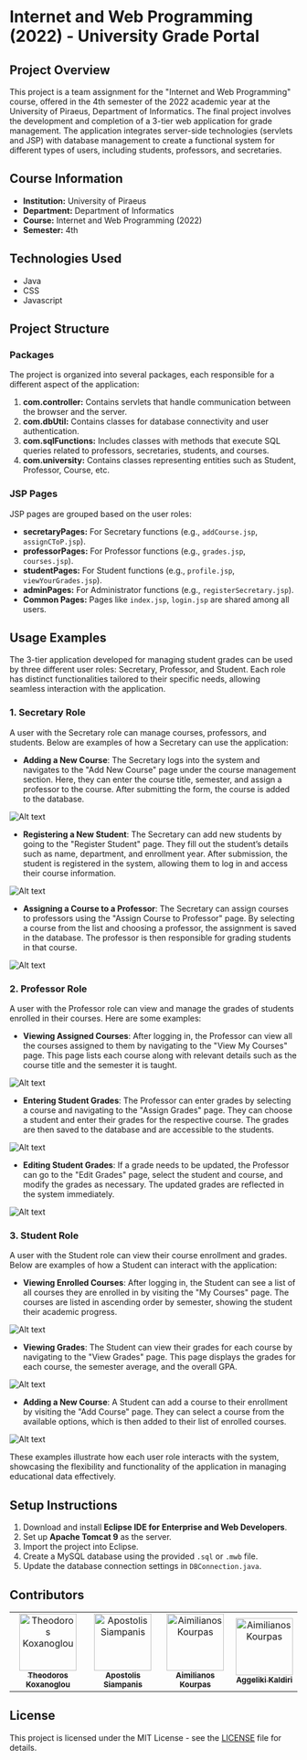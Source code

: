 # Internet and Web Programming (2022) - University Grade Portal

## Project Overview

This project is a team assignment for the "Internet and Web Programming" course, offered in the 4th semester of the 2022 academic year at the University of Piraeus, Department of Informatics. The final project involves the development and completion of a 3-tier web application for grade management. The application integrates server-side technologies (servlets and JSP) with database management to create a functional system for different types of users, including students, professors, and secretaries.

## Course Information

- **Institution:** University of Piraeus
- **Department:** Department of Informatics
- **Course:** Internet and Web Programming (2022)
- **Semester:** 4th

## Technologies Used

- Java
- CSS
- Javascript

## Project Structure

### Packages

The project is organized into several packages, each responsible for a different aspect of the application:

1. **com.controller:** Contains servlets that handle communication between the browser and the server.
2. **com.dbUtil:** Contains classes for database connectivity and user authentication.
3. **com.sqlFunctions:** Includes classes with methods that execute SQL queries related to professors, secretaries, students, and courses.
4. **com.university:** Contains classes representing entities such as Student, Professor, Course, etc.
 
### JSP Pages

JSP pages are grouped based on the user roles:

- **secretaryPages:** For Secretary functions (e.g., `addCourse.jsp`, `assignCToP.jsp`).
- **professorPages:** For Professor functions (e.g., `grades.jsp`, `courses.jsp`).
- **studentPages:** For Student functions (e.g., `profile.jsp`, `viewYourGrades.jsp`).
- **adminPages:** For Administrator functions (e.g., `registerSecretary.jsp`).
- **Common Pages:** Pages like `index.jsp`, `login.jsp` are shared among all users.

## Usage Examples

The 3-tier application developed for managing student grades can be used by three different user roles: Secretary, Professor, and Student. Each role has distinct functionalities tailored to their specific needs, allowing seamless interaction with the application.

### 1. Secretary Role
A user with the Secretary role can manage courses, professors, and students. Below are examples of how a Secretary can use the application:

- **Adding a New Course**: The Secretary logs into the system and navigates to the "Add New Course" page under the course management section. Here, they can enter the course title, semester, and assign a professor to the course. After submitting the form, the course is added to the database.

![Alt text](./images/secretary_add_course.png)

- **Registering a New Student**: The Secretary can add new students by going to the "Register Student" page. They fill out the student’s details such as name, department, and enrollment year. After submission, the student is registered in the system, allowing them to log in and access their course information.

![Alt text](./images/secretary_register_student.png)

- **Assigning a Course to a Professor**: The Secretary can assign courses to professors using the "Assign Course to Professor" page. By selecting a course from the list and choosing a professor, the assignment is saved in the database. The professor is then responsible for grading students in that course.

![Alt text](./images/secretary_assign_course.png)

### 2. Professor Role
A user with the Professor role can view and manage the grades of students enrolled in their courses. Here are some examples:

- **Viewing Assigned Courses**: After logging in, the Professor can view all the courses assigned to them by navigating to the "View My Courses" page. This page lists each course along with relevant details such as the course title and the semester it is taught.

![Alt text](./images/professor_view_assigned_courses.png)

- **Entering Student Grades**: The Professor can enter grades by selecting a course and navigating to the "Assign Grades" page. They can choose a student and enter their grades for the respective course. The grades are then saved to the database and are accessible to the students.

![Alt text](./images/professor_enter_student_grades.png)

- **Editing Student Grades**: If a grade needs to be updated, the Professor can go to the "Edit Grades" page, select the student and course, and modify the grades as necessary. The updated grades are reflected in the system immediately.

![Alt text](./images/professor_edit_student_grades.png)

### 3. Student Role
A user with the Student role can view their course enrollment and grades. Below are examples of how a Student can interact with the application:

- **Viewing Enrolled Courses**: After logging in, the Student can see a list of all courses they are enrolled in by visiting the "My Courses" page. The courses are listed in ascending order by semester, showing the student their academic progress.

![Alt text](./images/student_view_enrolled_courses.png)

- **Viewing Grades**: The Student can view their grades for each course by navigating to the "View Grades" page. This page displays the grades for each course, the semester average, and the overall GPA.

![Alt text](./images/student_view_grades.png)

- **Adding a New Course**: A Student can add a course to their enrollment by visiting the "Add Course" page. They can select a course from the available options, which is then added to their list of enrolled courses.

![Alt text](./images/student_add_course.png)

These examples illustrate how each user role interacts with the system, showcasing the flexibility and functionality of the application in managing educational data effectively.

## Setup Instructions

1. Download and install **Eclipse IDE for Enterprise and Web Developers**.
2. Set up **Apache Tomcat 9** as the server.
3. Import the project into Eclipse.
4. Create a MySQL database using the provided `.sql` or `.mwb` file.
5. Update the database connection settings in `DBConnection.java`.

## Contributors

<table>
  <tr>
    <td align="center"><a href="https://github.com/thkox"><img src="https://avatars.githubusercontent.com/u/79880468?v=4" width="100px;" alt="Theodoros Koxanoglou"/><br /><sub><b>Theodoros Koxanoglou</b></sub></a><br /></td>
    <td align="center"><a href="https://github.com/ApostolisSiampanis"><img src="https://avatars.githubusercontent.com/u/75365398?v=4" width="100px;" alt="Apostolis Siampanis"/><br /><sub><b>Apostolis Siampanis</b></sub></a><br /></td>
    <td align="center"><a href="https://github.com/AimiliosKourpas"><img src="https://avatars.githubusercontent.com/u/118211341?v=4" width="100px;" alt="Aimilianos Kourpas"/><br /><sub><b>Aimilianos Kourpas</b></sub></a><br /></td>
   <td align="center"><a href="https://www.linkedin.com/in/aggeliki-kaldiri-a5679828b/"><img src="https://media.licdn.com/dms/image/v2/D4E03AQFQCDbRH1jDkQ/profile-displayphoto-shrink_800_800/profile-displayphoto-shrink_800_800/0/1694937683354?e=1729123200&v=beta&t=sF5netTrkWAR0SREFoyJKCHzKr2wQl-FIu7TKjxllog" width="100px;" alt="Aimilianos Kourpas"/><br /><sub><b>Aggeliki Kaldiri</b></sub></a><br /></td>
  </tr>
</table>

## License

This project is licensed under the MIT License - see the [LICENSE](./LICENSE) file for details.
